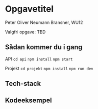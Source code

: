 # Opgavetitel
Peter Oliver Neumann Bransner, WU12

Valgfri opgave: TBD

## Sådan kommer du i gang
API
`cd api`
`npm install`
`npm start`

Projekt
`cd projekt`
`npm install`
`npm run dev`

## Tech-stack


## Kodeeksempel